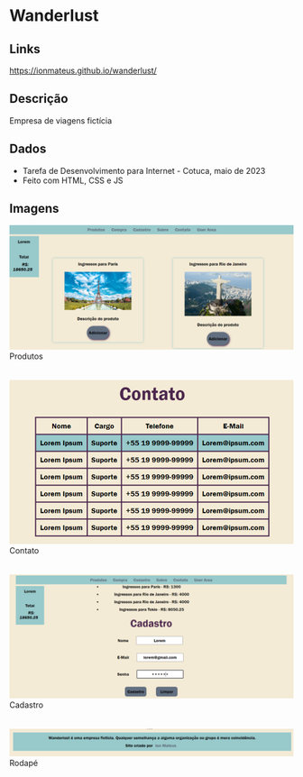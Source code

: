 # Wanderlust

## Links
https://ionmateus.github.io/wanderlust/

## Descrição
<p>Empresa de viagens fictícia</p>

## Dados
* Tarefa de Desenvolvimento para Internet - Cotuca, maio de 2023
* Feito com HTML, CSS e JS

## Imagens
<img src="https://raw.githubusercontent.com/IonMateus/wanderlust/main/ReadmeImages/buy.png"/> 
Produtos <br> <br>  <br>

<img src="https://raw.githubusercontent.com/IonMateus/wanderlust/main/ReadmeImages/contato.png"/>
Contato <br>  <br>  <br>

<img src="https://raw.githubusercontent.com/IonMateus/wanderlust/main/ReadmeImages/login.png"/>
Cadastro <br>  <br>  <br>

<img src="https://raw.githubusercontent.com/IonMateus/wanderlust/main/ReadmeImages/footer.png"/>
Rodapé <br>  <br>  <br>
